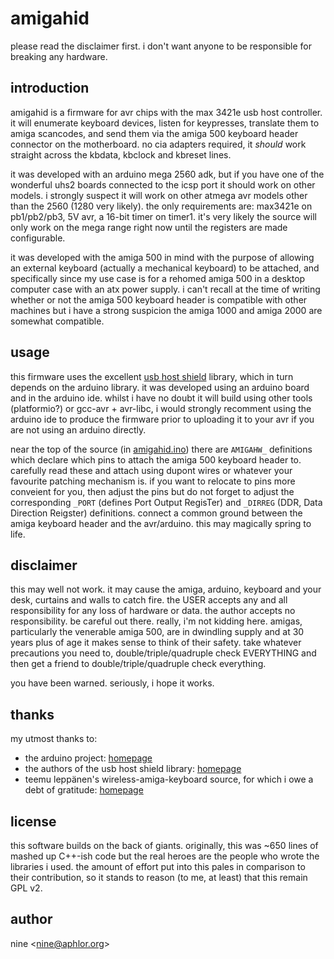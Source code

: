 # amigahid

please read the disclaimer first. i don't want anyone to be responsible for breaking any hardware.

## introduction

amigahid is a firmware for avr chips with the max 3421e usb host controller. it will enumerate keyboard devices, listen for keypresses, translate them to amiga scancodes, and send them via the amiga 500 keyboard header connector on the motherboard. no cia adapters required, it _should_ work straight across the kbdata, kbclock and kbreset lines.

it was developed with an arduino mega 2560 adk, but if you have one of the wonderful uhs2 boards connected to the icsp port it should work on other models. i strongly suspect it will work on other atmega avr models other than the 2560 (1280 very likely). the only requirements are: max3421e on pb1/pb2/pb3, 5V avr, a 16-bit timer on timer1. it's very likely the source will only work on the mega range right now until the registers are made configurable.

it was developed with the amiga 500 in mind with the purpose of allowing an external keyboard (actually a mechanical keyboard) to be attached, and specifically since my use case is for a rehomed amiga 500 in a desktop computer case with an atx power supply. i can't recall at the time of writing whether or not the amiga 500 keyboard header is compatible with other machines but i have a strong suspicion the amiga 1000 and amiga 2000 are somewhat compatible.

## usage

this firmware uses the excellent [usb host shield](https://felis.github.io/USB_Host_Shield_2.0/) library, which in turn depends on the arduino library. it was developed using an arduino board and in the arduino ide. whilst i have no doubt it will build using other tools (platformio?) or gcc-avr + avr-libc, i would strongly recomment using the arduino ide to produce the firmware prior to uploading it to your avr if you are not using an arduino directly.

near the top of the source (in [amigahid.ino](amigahid.ino)) there are `AMIGAHW_` definitions which declare which pins to attach the amiga 500 keyboard header to. carefully read these and attach using dupont wires or whatever your favourite patching mechanism is. if you want to relocate to pins more conveient for you, then adjust the pins but do not forget to adjust the corresponding `_PORT` (defines Port Output RegisTer) and `_DIRREG` (DDR, Data Direction Reigster) definitions. connect a common ground between the amiga keyboard header and the avr/arduino. this may magically spring to life.

## disclaimer

this may well not work. it may cause the amiga, arduino, keyboard and your desk, curtains and walls to catch fire. the USER accepts any and all responsibility for any loss of hardware or data. the author accepts no responsibility. be careful out there. really, i'm not kidding here. amigas, particularly the venerable amiga 500, are in dwindling supply and at 30 years plus of age it makes sense to think of their safety. take whatever precautions you need to, double/triple/quadruple check EVERYTHING and then get a friend to double/triple/quadruple check everything.

you have been warned. seriously, i hope it works.

## thanks

my utmost thanks to:

* the arduino project: [homepage](https://www.arduino.cc)
* the authors of the usb host shield library: [homepage](https://felis.github.io/USB_Host_Shield_2.0/)
* teemu leppänen's wireless-amiga-keyboard source, for which i owe a debt of gratitude: [homepage](https://github.com/t33bu/wireless-amiga-keyboard/)

## license

this software builds on the back of giants. originally, this was ~650 lines of mashed up C++-ish code but the real heroes are the people who wrote the libraries i used. the amount of effort put into this pales in comparison to their contribution, so it stands to reason (to me, at least) that this remain GPL v2.

## author

nine &lt;[nine@aphlor.org](mailto:nine@aphlor.org)&gt;
